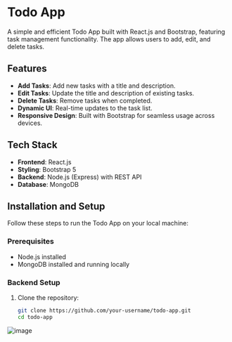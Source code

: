 # Todo App

A simple and efficient Todo App built with React.js and Bootstrap, featuring task management functionality. The app allows users to add, edit, and delete tasks.

## Features

- **Add Tasks**: Add new tasks with a title and description.
- **Edit Tasks**: Update the title and description of existing tasks.
- **Delete Tasks**: Remove tasks when completed.
- **Dynamic UI**: Real-time updates to the task list.
- **Responsive Design**: Built with Bootstrap for seamless usage across devices.

## Tech Stack

- **Frontend**: React.js
- **Styling**: Bootstrap 5
- **Backend**: Node.js (Express) with REST API
- **Database**: MongoDB

## Installation and Setup

Follow these steps to run the Todo App on your local machine:

### Prerequisites

- Node.js installed
- MongoDB installed and running locally

### Backend Setup

1. Clone the repository:
   ```bash
   git clone https://github.com/your-username/todo-app.git
   cd todo-app
![image](https://github.com/user-attachments/assets/e852813f-28fd-4721-ae6c-3d7c306724e5)
